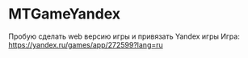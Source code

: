 # MTGameYandex
 Пробую сделать web версию игры и привязать Yandex игры
 Игра: https://yandex.ru/games/app/272599?lang=ru
